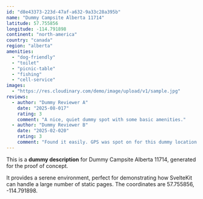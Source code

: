 ```yaml
---
id: "d8e43373-223d-47af-a632-9a33c28a395b"
name: "Dummy Campsite Alberta 11714"
latitude: 57.755856
longitude: -114.791898
continent: "north-america"
country: "canada"
region: "alberta"
amenities:
  - "dog-friendly"
  - "toilet"
  - "picnic-table"
  - "fishing"
  - "cell-service"
images:
  - "https://res.cloudinary.com/demo/image/upload/v1/sample.jpg"
reviews:
  - author: "Dummy Reviewer A"
    date: "2025-08-017"
    rating: 3
    comment: "A nice, quiet dummy spot with some basic amenities."
  - author: "Dummy Reviewer B"
    date: "2025-02-020"
    rating: 3
    comment: "Found it easily. GPS was spot on for this dummy location."
---
```


This is a **dummy description** for Dummy Campsite Alberta 11714, generated for the proof of concept.

It provides a serene environment, perfect for demonstrating how SvelteKit can handle a large number of static pages. The coordinates are 57.755856, -114.791898.
